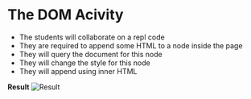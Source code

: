 # The DOM Acivity

- The students will collaborate on a repl code
- They are required to append some HTML to a node inside the page
- They will query the document for this node
- They will change the style for this node
- They will append using inner HTML

**Result** ![Result](https://thedomactivity--wisamnaji.repl.co/res.png)
